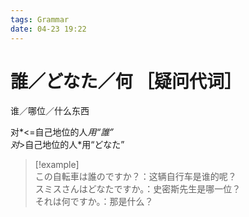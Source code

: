 ```yaml
---
tags: Grammar
date: 04-23 19:22
---
```


# 誰／どなた／何 ［疑问代词］

谁／哪位／什么东西

对*<=自己地位的人*用“誰”  
对*>自己地位的人*用“どなた”

> [!example]  
> この自転車は誰のですか？：这辆自行车是谁的呢？  
> スミスさんはどなたですか。：史密斯先生是哪一位？  
> それは何ですか。：那是什么？